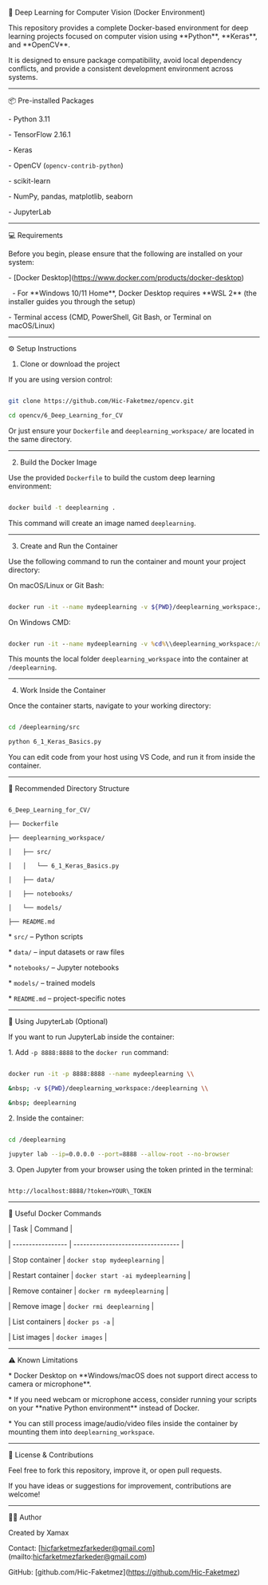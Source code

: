 
🧠 Deep Learning for Computer Vision (Docker Environment)


This repository provides a complete Docker-based environment for deep learning projects focused on computer vision using \*\*Python\*\*, \*\*Keras\*\*, and \*\*OpenCV\*\*.


It is designed to ensure package compatibility, avoid local dependency conflicts, and provide a consistent development environment across systems.

---

📦 Pre-installed Packages

\- Python 3.11

\- TensorFlow 2.16.1

\- Keras

\- OpenCV (`opencv-contrib-python`)

\- scikit-learn

\- NumPy, pandas, matplotlib, seaborn

\- JupyterLab

---

💻 Requirements

Before you begin, please ensure that the following are installed on your system:

\- \[Docker Desktop](https://www.docker.com/products/docker-desktop)

&nbsp; - For \*\*Windows 10/11 Home\*\*, Docker Desktop requires \*\*WSL 2\*\* (the installer guides you through the setup)

\- Terminal access (CMD, PowerShell, Git Bash, or Terminal on macOS/Linux)

---

⚙️ Setup Instructions

1. Clone or download the project

If you are using version control:

```bash

git clone https://github.com/Hic-Faketmez/opencv.git

cd opencv/6_Deep_Learning_for_CV

````

Or just ensure your `Dockerfile` and `deeplearning_workspace/` are located in the same directory.

---

2. Build the Docker Image


Use the provided `Dockerfile` to build the custom deep learning environment:


```bash

docker build -t deeplearning .

```

This command will create an image named `deeplearning`.

---

3. Create and Run the Container

Use the following command to run the container and mount your project directory:

On macOS/Linux or Git Bash:

```bash

docker run -it --name mydeeplearning -v ${PWD}/deeplearning_workspace:/deeplearning deeplearning

```

On Windows CMD:

```cmd

docker run -it --name mydeeplearning -v %cd%\\deeplearning_workspace:/deeplearning deeplearning

```

This mounts the local folder `deeplearning_workspace` into the container at `/deeplearning`.

---

4. Work Inside the Container

Once the container starts, navigate to your working directory:

```bash

cd /deeplearning/src

python 6_1_Keras_Basics.py

```

You can edit code from your host using VS Code, and run it from inside the container.

---

📁 Recommended Directory Structure

```

6_Deep_Learning_for_CV/

├── Dockerfile

├── deeplearning_workspace/

│   ├── src/

│   │   └── 6_1_Keras_Basics.py

│   ├── data/

│   ├── notebooks/

│   └── models/

├── README.md

```

\* `src/` – Python scripts

\* `data/` – input datasets or raw files

\* `notebooks/` – Jupyter notebooks

\* `models/` – trained models

\* `README.md` – project-specific notes

---

🧪 Using JupyterLab (Optional)

If you want to run JupyterLab inside the container:

1\. Add `-p 8888:8888` to the `docker run` command:

```bash

docker run -it -p 8888:8888 --name mydeeplearning \\

&nbsp; -v ${PWD}/deeplearning_workspace:/deeplearning \\

&nbsp; deeplearning

```

2\. Inside the container:

```bash

cd /deeplearning

jupyter lab --ip=0.0.0.0 --port=8888 --allow-root --no-browser

```

3\. Open Jupyter from your browser using the token printed in the terminal:

```

http://localhost:8888/?token=YOUR\_TOKEN

```

---

🔧 Useful Docker Commands

| Task              | Command                           |

| ----------------- | --------------------------------- |

| Stop container    | `docker stop mydeeplearning`      |

| Restart container | `docker start -ai mydeeplearning` |

| Remove container  | `docker rm mydeeplearning`        |

| Remove image      | `docker rmi deeplearning`         |

| List containers   | `docker ps -a`                    |

| List images       | `docker images`                   |

---

⚠️ Known Limitations

\* Docker Desktop on \*\*Windows/macOS does not support direct access to camera or microphone\*\*.

\* If you need webcam or microphone access, consider running your scripts on your \*\*native Python environment\*\* instead of Docker.

\* You can still process image/audio/video files inside the container by mounting them into `deeplearning_workspace`.

---

📝 License \& Contributions

Feel free to fork this repository, improve it, or open pull requests.

If you have ideas or suggestions for improvement, contributions are welcome!

---

🙋‍♂️ Author

Created by Xamax

Contact: \[hicfarketmezfarkeder@gmail.com](mailto:hicfarketmezfarkeder@gmail.com)

GitHub: \[github.com/Hic-Faketmez](https://github.com/Hic-Faketmez)

```